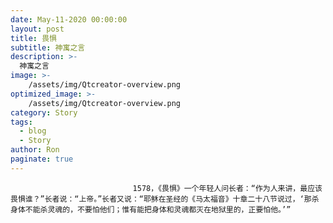```yaml
---
date: May-11-2020 00:00:00
layout: post
title: 畏惧
subtitle: 神寓之言
description: >-
  神寓之言
image: >-
    /assets/img/Qtcreator-overview.png
optimized_image: >-
    /assets/img/Qtcreator-overview.png
category: Story
tags:
  - blog
  - Story
author: Ron
paginate: true
---
```


							　　1578，《畏惧》一个年轻人问长者：“作为人来讲，最应该畏惧谁？”长者说：“上帝。”长者又说：“耶稣在圣经的《马太福音》十章二十八节说过，‘那杀身体不能杀灵魂的，不要怕他们；惟有能把身体和灵魂都灭在地狱里的，正要怕他。’”
							
							
						
